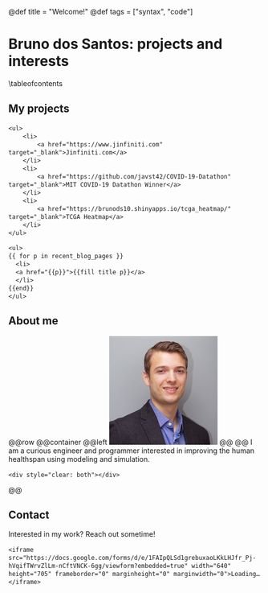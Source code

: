 @def title = "Welcome!"
@def tags = ["syntax", "code"]


# Bruno dos Santos: projects and interests
\tableofcontents <!-- you can use \toc as well -->

## My projects
~~~
<ul>
    <li>
        <a href="https://www.jinfiniti.com" target="_blank">Jinfiniti.com</a>
    </li>
    <li>
        <a href="https://github.com/javst42/COVID-19-Datathon" target="_blank">MIT COVID-19 Datathon Winner</a>
    </li>
    <li>
        <a href="https://brunods10.shinyapps.io/tcga_heatmap/" target="_blank">TCGA Heatmap</a>
    </li>
</ul>
~~~

~~~
<ul>
{{ for p in recent_blog_pages }}
  <li>
  <a href="{{p}}">{{fill title p}}</a>
  </li>
{{end}}
</ul>
~~~



## About me
@@row
@@container
@@left ![](/assets/prof_pic_face.jpg) @@
@@
I am a curious engineer and programmer interested in improving the human healthspan using modeling and simulation.
~~~
<div style="clear: both"></div>
~~~
@@


## Contact
Interested in my work? Reach out sometime!

~~~
<iframe src="https://docs.google.com/forms/d/e/1FAIpQLSd1grebuxaoLKkLHJfr_Pj-hVqifTWrvZlLm-nCftVNCK-6gg/viewform?embedded=true" width="640" height="705" frameborder="0" marginheight="0" marginwidth="0">Loading…</iframe>
~~~

